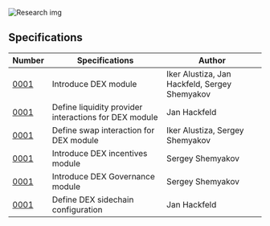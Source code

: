 ![Research img](https://github.com/LiskHQ/lisk-dex-research/assets/101553630/8ee6d236-4563-4811-a457-95cf79a43931)

## Specifications
| Number | Specifications | Author |
|--------|-------|--------|
| [0001](proposals/lip-0001.md) | Introduce DEX module | Iker Alustiza, Jan Hackfeld, Sergey Shemyakov |
| [0001](proposals/lip-0001.md) | Define liquidity provider interactions for DEX module | Jan Hackfeld | 
| [0001](proposals/lip-0001.md) | Define swap interaction for DEX module | Iker Alustiza, Sergey Shemyakov| 
| [0001](proposals/lip-0001.md) | Introduce DEX incentives module | Sergey Shemyakov | 
| [0001](proposals/lip-0001.md) | Introduce DEX Governance module | Sergey Shemyakov | 
| [0001](proposals/lip-0001.md) | Define DEX sidechain configuration | Jan Hackfeld | 
